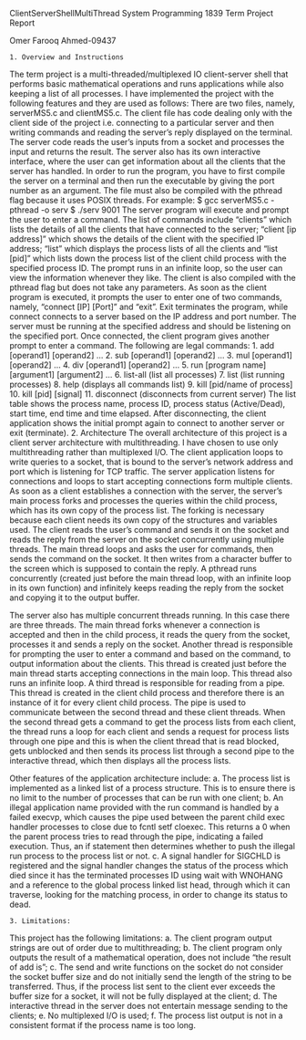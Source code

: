 ClientServerShellMultiThread
System Programming 1839
Term Project Report

Omer Farooq Ahmed-09437

    1. Overview and Instructions
The term project is a multi-threaded/multiplexed IO client-server shell that performs basic mathematical operations and runs applications while also keeping a list of all processes. I have implemented the project with the following features and they are used as follows:
There are two files, namely, serverMS5.c and clientMS5.c. The client file has code dealing only with the client side of the project i.e. connecting to a particular server and then writing commands and reading the server’s reply displayed on the terminal. The server code reads the user’s inputs from a socket and processes the input and returns the result. The server also has its own interactive interface, where the user can get information about all the clients that the server has handled. 
In order to run the program, you have to first compile the server on a terminal and then run the executable by giving the port number as an argument. The file must also be compiled with the pthread flag because it uses POSIX threads. For example:
$ gcc serverMS5.c -pthread -o serv
$ ./serv 9001
The server program will execute and prompt the user to enter a command. The list of commands include “clients” which lists the details of all the clients that have connected to the server; “client [ip address]” which shows the details of the client with the specified IP address; “list” which displays the process lists of all the clients and “list [pid]” which lists down the process list of the client child process with the specified process ID. The prompt runs in an infinite loop, so the user can view the information whenever they like.
The client is also compiled with the pthread flag but does not take any parameters. As soon as the client program is executed, it prompts the user to enter one of two commands, namely, “connect [IP] [Port]” and “exit”. Exit terminates the program, while connect connects to a server based on the IP address and port number. The server must be running at the specified address and should be listening on the specified port. Once connected, the client program gives another prompt to enter a command. The following are legal commands:
    1. add [operand1] [operand2] …
    2. sub [operand1] [operand2] …
    3. mul [operand1] [operand2] …
    4. div [operand1] [operand2] …
    5. run [program name] [argument1] [argument2] …
    6. list-all (list all processes)
    7. list (list running processes)
    8. help (displays all commands list)
    9. kill [pid/name of process] 
    10. kill [pid] [signal]
    11. disconnect (disconnects from current server)
The list table shows the process name, process ID, process status (Active/Dead), start time, end time and time elapsed. After disconnecting, the client application shows the initial prompt again to connect to another server or exit (terminate).
    2. Architecture
The overall architecture of this project is a client server architecture with multithreading. I have chosen to use only multithreading rather than multiplexed I/O. The client application loops to write queries to a socket, that is bound to the server’s network address and port which is listening for TCP traffic. The server application listens for connections and loops to start accepting connections form multiple clients. As soon as a client establishes a connection with the server, the server’s main process forks and processes the queries within the child process, which has its own copy of the process list. The forking is necessary because each client needs its own copy of the structures and variables used. The client reads the user’s command and sends it on the socket and reads the reply from the server on the socket concurrently using multiple threads. The main thread loops and asks the user for commands, then sends the command on the socket. It then writes from a character buffer to the screen which is supposed to contain the reply. A pthread runs concurrently (created just before the main thread loop, with an infinite loop in its own function) and infinitely keeps reading the reply from the socket and copying it to the output buffer. 

The server also has multiple concurrent threads running. In this case there are three threads. The main thread forks whenever a connection is accepted and then in the child process, it reads the query from the socket, processes it and sends a reply on the socket. Another thread is responsible for prompting the user to enter a command and based on the command, to output information about the clients. This thread is created just before the main thread starts accepting connections in the main loop. This thread also runs an infinite loop. A third thread is responsible for reading from a pipe. This thread is created in the client child process and therefore there is an instance of it for every client child process. The pipe is used to communicate between the second thread and these client threads. When the second thread gets a command to get the process lists from each client, the thread runs a loop for each client and sends a request for process lists through one pipe and this is when the client thread that is read blocked, gets unblocked and then sends its process list through a second pipe to the interactive thread, which then displays all the process lists. 

Other features of the application architecture include:
    a. The process list is implemented as a linked list of a process structure. This is to ensure there is no limit to the number of processes that can be run with one client;
    b. An illegal application name provided with the run command is handled by a failed execvp, which causes the pipe used between the parent child exec handler processes to close due to fcntl setf cloexec. This returns a 0 when the parent process tries to read through the pipe, indicating a failed execution. Thus, an if statement then determines whether to push the illegal run process to the process list or not. 
    c. A signal handler for SIGCHLD is registered and the signal handler changes the status of the process which died since it has the terminated processes ID using wait with WNOHANG and a reference to the global process linked list head, through which it can traverse, looking for the matching process, in order to change its status to dead. 
    
    
    3. Limitations:
This project has the following limitations:
    a. The client program output strings are out of order due to multithreading;
    b. The client program only outputs the result of a mathematical operation, does not include “the result of add is”;
    c. The send and write functions on the socket do not consider the socket buffer size and do not initially send the length of the string to be transferred. Thus, if the process list sent to the client ever exceeds the buffer size for a socket, it will not be fully displayed at the client;
    d. The interactive thread in the server does not entertain message sending to the clients;
    e. No multiplexed I/O is used;
    f. The process list output is not in a consistent format if the process name is too long.
